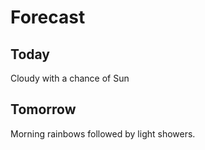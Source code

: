 # Forecast 
## Today
Cloudy with a chance of Sun
## Tomorrow
Morning rainbows followed by light showers.
